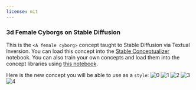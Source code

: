 ```yaml
---
license: mit
---
```

### 3d Female Cyborgs on Stable Diffusion
This is the `<A female cyborg>` concept taught to Stable Diffusion via Textual Inversion. You can load this concept into the [Stable Conceptualizer](https://colab.research.google.com/github/huggingface/notebooks/blob/main/diffusers/stable_conceptualizer_inference.ipynb) notebook. You can also train your own concepts and load them into the concept libraries using [this notebook](https://colab.research.google.com/github/huggingface/notebooks/blob/main/diffusers/sd_textual_inversion_training.ipynb).

Here is the new concept you will be able to use as a `style`:
![<A female cyborg> 0](https://huggingface.co/sd-concepts-library/3d-female-cyborgs/resolve/main/concept_images/3.jpeg)
![<A female cyborg> 1](https://huggingface.co/sd-concepts-library/3d-female-cyborgs/resolve/main/concept_images/0.jpeg)
![<A female cyborg> 2](https://huggingface.co/sd-concepts-library/3d-female-cyborgs/resolve/main/concept_images/1.jpeg)
![<A female cyborg> 3](https://huggingface.co/sd-concepts-library/3d-female-cyborgs/resolve/main/concept_images/2.jpeg)
![<A female cyborg> 4](https://huggingface.co/sd-concepts-library/3d-female-cyborgs/resolve/main/concept_images/4.jpeg)

